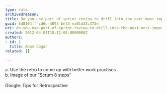 ```yaml
---
type: rule
archivedreason: 
title: Do you use part of sprint review to drill into the next most important number in this list?
guid: 6d8104ff-cd6d-4093-be43-ea01d32c373e
uri: do-you-use-part-of-sprint-review-to-drill-into-the-next-most-important-number-in-this-list
created: 2012-04-01T10:12:08.0000000Z
authors:
- id: 1
  title: Adam Cogan
related: []

---
```



<div>a. Use the retro to come up with better work practises</div>
<div>b. Image of our “Scrum 8 steps”&#160;</div>
<div><br></div>
<div>Google&#58; Tips for Retrospective</div>
<div><br></div>
<br><excerpt class='endintro'></excerpt><br>



